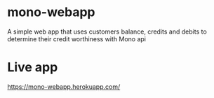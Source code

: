 # mono-webapp
A simple web app that uses customers balance, credits and debits to  determine their credit worthiness with Mono api
# Live app
https://mono-webapp.herokuapp.com/